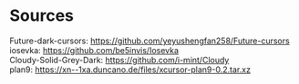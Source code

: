 # Sources 
Future-dark-cursors: https://github.com/yeyushengfan258/Future-cursors </br>
iosevka: https://github.com/be5invis/Iosevka </br>
Cloudy-Solid-Grey-Dark: https://github.com/i-mint/Cloudy </br>
plan9: https://xn--1xa.duncano.de/files/xcursor-plan9-0.2.tar.xz </br>

